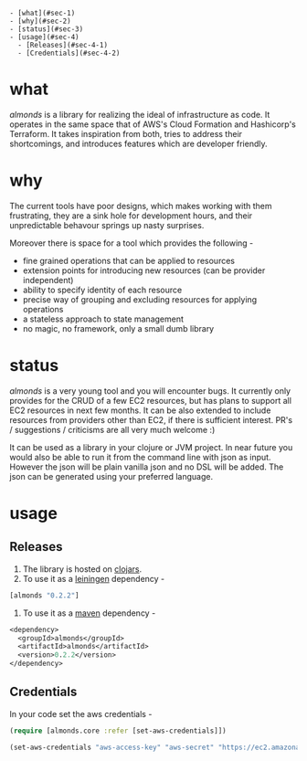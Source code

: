     - [what](#sec-1)
    - [why](#sec-2)
    - [status](#sec-3)
    - [usage](#sec-4)
      - [Releases](#sec-4-1)
      - [Credentials](#sec-4-2)

# what<a id="sec-1" name="sec-1"></a>

*almonds* is a library for realizing the ideal of infrastructure as code. It operates in the same space that of AWS's Cloud Formation and Hashicorp's Terraform. It takes inspiration from both, tries to address their shortcomings, and introduces features which are developer friendly.

# why<a id="sec-2" name="sec-2"></a>

The current tools have poor designs, which makes working with them frustrating, they are a sink hole for development hours, and their unpredictable behavour springs up nasty surprises.

Moreover there is space for a tool which provides the following -

-   fine grained operations that can be applied to resources
-   extension points for introducing new resources (can be provider independent)
-   ability to specify identity of each resource
-   precise way of grouping and excluding resources for applying operations
-   a stateless approach to state management
-   no magic, no framework, only a small dumb library

# status<a id="sec-3" name="sec-3"></a>

*almonds* is a very young tool and you will encounter bugs. It currently only provides for the CRUD of a few EC2 resources, but has plans to support all EC2 resources in next few months. It can be also extended to include resources from providers other than EC2, if there is sufficient interest. PR's / suggestions / criticisms are all very much welcome :)

It can be used as a library in your clojure or JVM project. In near future you would also be able to run it from the command line with json as input. However the json will be plain vanilla json and no DSL will be added. The json can be generated using your preferred language.

# usage<a id="sec-4" name="sec-4"></a>

## Releases<a id="sec-4-1" name="sec-4-1"></a>

1.  The library is hosted on [clojars](https://clojars.org/almonds).
2.  To use it as a [leiningen](http://github.com/technomancy/leiningen/) dependency -

```clojure
[almonds "0.2.2"]
```

1.  To use it as a [maven](http://maven.apache.org/) dependency -

```clojure
<dependency>
  <groupId>almonds</groupId>
  <artifactId>almonds</artifactId>
  <version>0.2.2</version>
</dependency>
```

## Credentials<a id="sec-4-2" name="sec-4-2"></a>

In your code set the aws credentials - 

```clojure
(require [almonds.core :refer [set-aws-credentials]])

(set-aws-credentials "aws-access-key" "aws-secret" "https://ec2.amazonaws.com")
```
